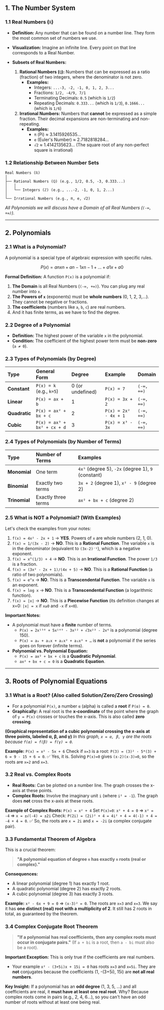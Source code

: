 ## 1. The Number System

### 1.1 Real Numbers (`ℝ`)
*   **Definition:** Any number that can be found on a number line. They form the most common set of numbers we use.
*   **Visualization:** Imagine an infinite line. Every point on that line corresponds to a Real Number.
    

*   **Subsets of Real Numbers:**
    1.  **Rational Numbers (`ℚ`):** Numbers that can be expressed as a ratio (fraction) of two integers, where the denominator is not zero.
        *   **Examples:**
            *   Integers: `...-3, -2, -1, 0, 1, 2, 3...`
            *   Fractions: `1/2, -4/9, 7/1`
            *   Terminating Decimals: `0.5` (which is `1/2`)
            *   Repeating Decimals: `0.333...` (which is `1/3`), `0.1666...` (which is `1/6`)
    2.  **Irrational Numbers:** Numbers that **cannot** be expressed as a simple fraction. Their decimal expansions are non-terminating and non-repeating.
        *   **Examples:**
            *   `π` (Pi) ≈ 3.1415926535...
            *   `e` (Euler's Number) ≈ 2.7182818284...
            *   `√2` ≈ 1.4142135623... (The square root of any non-perfect square is irrational)

### 1.2 Relationship Between Number Sets
```
Real Numbers (ℝ)
│
├── Rational Numbers (ℚ) (e.g., 1/2, 0.5, -3, 0.333...)
│   │
│   └── Integers (ℤ) (e.g., ...-2, -1, 0, 1, 2...)
│
└── Irrational Numbers (e.g., π, e, √2)
```
*All Polynomials we will discuss have a Domain of all Real Numbers (`(-∞, +∞)`).*

---

## 2. Polynomials

### 2.1 What is a Polynomial?
A polynomial is a special type of algebraic expression with specific rules.

$$
	P(x)=an​xn+an−1​xn−1+…+a1​x+a0
$$

**Formal Definition:** A function `P(x)` is a polynomial if:
1.  **The Domain** is all Real Numbers (`(-∞, +∞)`). You can plug any real number into `x`.
2.  **The Powers of `x`** (exponents) must be **whole numbers** (0, 1, 2, 3,...). They cannot be negative or fractions.
3.  **The coefficients** (numbers like `a`, `b`, `c`) are real numbers.
4. And it has finite terms, as we have to find the degree.

### 2.2 Degree of a Polynomial
*   **Definition:** The highest power of the variable `x` in the polynomial.
*   **Condition:** The coefficient of the highest power term must be **non-zero** (`a ≠ 0`).

### 2.3 Types of Polynomials (by Degree)

| Type | General Form | Degree | Example | Domain |
| :--- | :--- | :--- | :--- | :--- |
| **Constant** | `P(x) = k` (e.g., `k=5`) | 0 (or undefined) | `P(x) = 7` | `(-∞, +∞)` |
| **Linear** | `P(x) = ax + b` | 1 | `P(x) = 3x + 2` | `(-∞, +∞)` |
| **Quadratic** | `P(x) = ax² + bx + c` | 2 | `P(x) = 2x² - 4x + 1` | `(-∞, +∞)` |
| **Cubic** | `P(x) = ax³ + bx² + cx + d` | 3 | `P(x) = x³ - 3x` | `(-∞, +∞)` |

### 2.4 Types of Polynomials (by Number of Terms)

| Type | Number of Terms | Examples |
| :--- | :--- | :--- |
| **Monomial** | One term | `4x⁵` (degree 5), `-2x` (degree 1), `9` (constant) |
| **Binomial** | Exactly two terms | `3x + 2` (degree 1), `x² - 9` (degree 2) |
| **Trinomial** | Exactly three terms | `ax² + bx + c` (degree 2) |

### 2.5 What is NOT a Polynomial? (With Examples)
Let's check the examples from your notes:

1.  `f(x) = 4x² - 2x + 1` → **YES**. Powers of `x` are whole numbers (2, 1, 0).
2.  `f(x) = 1/(3x - 2)` → **NO**. This is a **Rational Function**. The variable `x` is in the denominator (equivalent to `(3x-2)⁻¹`), which is a negative exponent.
3.  `f(x) = x^(1/3) + 4` → **NO**. This is an **Irrational Function**. The power `1/3` is a fraction.
4.  `f(x) = (3x² - 2x + 1)/(4x + 5)` → **NO**. This is a **Rational Function** (a ratio of two polynomials).
5.  `f(x) = e^x` → **NO**. This is a **Transcendental Function**. The variable `x` is an exponent.
6.  `f(x) = log x` → **NO**. This is a **Transcendental Function** (a logarithmic function).
7.  `f(x) = |x|` → **NO**. This is a **Piecewise Function** (its definition changes at x=0: `|x| = x` if `x≥0` and `-x` if `x<0`).

**Important Notes:**
*   A polynomial must have a **finite** number of terms.
    *   `P(x) = 2x¹⁵⁰ + 5x¹⁴⁹ - 3x²² + √3x²³ - 2x⁶` is a polynomial (degree 150).
    *   `P(x) = a₀ + a₁x + a₂x² + a₃x³ + …` is **not** a polynomial if the series goes on forever (infinite terms).
*   **Polynomial vs. Polynomial Equation:**
    *   `P(x) = ax² + bx + c` is a **Quadratic Polynomial**.
    *   `ax² + bx + c = 0` is a **Quadratic Equation**.

---

## 3. Roots of Polynomial Equations

### 3.1 What is a Root? (Also called Solution/Zero/Zero Crossing)
*   For a polynomial `P(x)`, a number `α` (alpha) is called a **root** if `P(α) = 0`.
*   **Graphically:** A real root is the **x-coordinate** of the point where the graph of `y = P(x)` crosses or touches the x-axis. This is also called **zero crossing**.

**(Graphical representation of a cubic polynomial crossing the x-axis at three points, labeled α, β, and γ)**
*In this graph, `x = α, β, γ` are the roots because `f(α) = f(β) = f(γ) = 0`.*

**Example:**
`P(x) = x² - 5x + 6`
Check if `x=3` is a root: `P(3) = (3)² - 5*(3) + 6 = 9 - 15 + 6 = 0`. ✅ Yes, it is.
Solving `P(x)=0` gives `(x-2)(x-3)=0`, so the roots are `x=2` and `x=3`.

### 3.2 Real vs. Complex Roots
*   **Real Roots:** Can be plotted on a number line. The graph crosses the x-axis at these points.
*   **Complex Roots:** Involve the imaginary unit `i` (where `i² = -1`). The graph does **not** cross the x-axis at these roots.

**Example of Complex Roots:**
`P(x) = x² + 4`
Set `P(x)=0`: `x² + 4 = 0` => `x² = -4` => `x = ±√(-4) = ±2i`
Check: `P(2i) = (2i)² + 4 = 4i² + 4 = 4(-1) + 4 = -4 + 4 = 0`. ✅
So, the roots are `x = 2i` and `x = -2i` (a complex conjugate pair).

### 3.3 Fundamental Theorem of Algebra
This is a crucial theorem:
> **"A polynomial equation of degree `n` has exactly `n` roots (real or complex)."**

**Consequences:**
*   A linear polynomial (degree 1) has exactly 1 root.
*   A quadratic polynomial (degree 2) has exactly 2 roots.
*   A cubic polynomial (degree 3) has exactly 3 roots.

**Example:** `x² - 6x + 9 = 0` => `(x-3)² = 0`. The roots are `x=3` and `x=3`. We say it has **one distinct (real) root with a multiplicity of 2**. It still has 2 roots in total, as guaranteed by the theorem.

### 3.4 Complex Conjugate Root Theorem
> **"If a polynomial has real coefficients, then any complex roots must occur in conjugate pairs."** (If `a + bi` is a root, then `a - bi` must also be a root).

**Important Exception:** This is only true if the coefficients are real numbers.
*   Your example `x² - (3+5i)x + 15i = 0` has roots `x=3` and `x=5i`. They are **not** conjugates because the coefficients (1, -(3+5i), 15i) are **not all real numbers**.

**Key Insight:** If a polynomial has an **odd degree** (1, 3, 5, ...) and all coefficients are real, it **must have at least one real root**. Why? Because complex roots come in pairs (e.g., 2, 4, 6...), so you can't have an odd number of roots without at least one being real.
